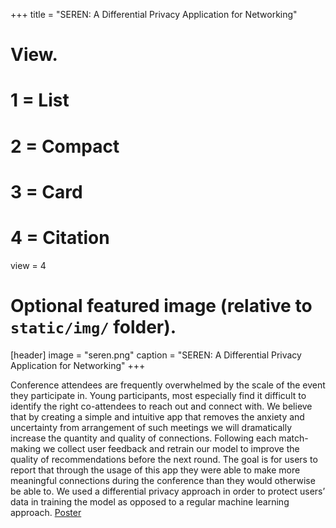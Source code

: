 +++
title = "SEREN: A Differential Privacy
Application for Networking"

# View.
#   1 = List
#   2 = Compact
#   3 = Card
#   4 = Citation
view = 4

# Optional featured image (relative to `static/img/` folder).
[header]
image = "seren.png"
caption = "SEREN: A Differential Privacy
Application for Networking"
+++

Conference attendees are frequently overwhelmed by the scale of the
event they participate in. Young participants, most especially find it difficult
to identify the right co-attendees to reach out and connect with. We believe
that by creating a simple and intuitive app that removes the anxiety and
uncertainty from arrangement of such meetings we will dramatically
increase the quantity and quality of connections. Following each
match-making we collect user feedback and retrain our model to improve
the quality of recommendations before the next round. The goal is for users
to report that through the usage of this app they were able to make more
meaningful connections during the conference than they would otherwise
be able to. We used a differential privacy approach in order to protect
users’ data in training the model as opposed to a regular machine learning
approach.
[Poster](https://www.instadeep.com/wp-content/uploads/2019/08/seren_poster_pdf.pdf)